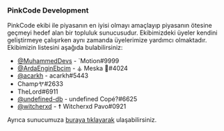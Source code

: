 ### PinkCode Development
PinkCode ekibi ile piyasanın en iyisi olmayı amaçlayıp piyasanın ötesine geçmeyi hedef alan bir topluluk sunucusudur. Ekibimizdeki üyeler kendini geliştirmeye çalışırken aynı zamanda üyelerimize yardımcı olmaktadır. Ekibimizin listesini aşağıda bulabilirsiniz:
+ [@MuhammedDevs](https://github.com/MuhammedDevs) - `Motion#9999
+ [@ArdaEnginEbcim](https://github.com/ArdaEnginEbcim) - ⚶ Meska 🍁#4024
+ [@acarkh](https://github.com/acarkh) - acarkh#5443
+ Champヤ#2633
+ TheLord#6911
+ [@undefined-db](https://github.com/undefined-db) - undefined Copé?#6625
+ [@witcherxd](https://github.com/witcherxd) - ☨ Witcherxd Pavo#0921

Ayrıca sunucumuza [buraya tıklayarak](https://discord.gg/vkNZrS4MPp) ulaşabilirsiniz.

